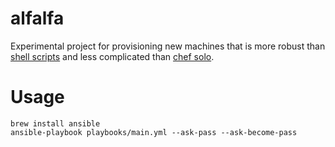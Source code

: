 # alfalfa

Experimental project for provisioning new machines that is more robust than
[shell scripts][workstation-setup] and less complicated than [chef
solo][sprout-wrap].

[workstation-setup]: https://github.com/pivotal/workstation-setup
[sprout-wrap]: https://github.com/pivotal-sprout/sprout-wrap

# Usage

```
brew install ansible
ansible-playbook playbooks/main.yml --ask-pass --ask-become-pass
```
